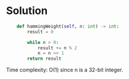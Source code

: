 # Solution

```Python
    def hammingWeight(self, n: int) -> int:
        result = 0

        while n > 0:
            result += n % 2
            n = n >> 1
        return result
```

Time complexity: O(1) since n is a 32-bit integer.
